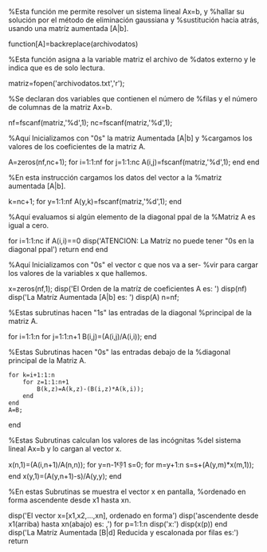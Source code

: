 %Esta función me permite resolver un sistema lineal Ax=b, y
%hallar su solución por el método de eliminación gaussiana y 
%sustitución hacia atrás, usando una matríz aumentada [A|b].

function[A]=backreplace(archivodatos)

%Esta función asigna a la variable matriz el archivo de 
%datos externo y le indica que es de solo lectura.

matriz=fopen('archivodatos.txt','r');

%Se declaran dos variables que contienen el número de
%filas y el número de columnas de la matriz Ax=b.

nf=fscanf(matriz,'%d',1);
nc=fscanf(matriz,'%d',1);

%Aquí Inicializamos con "0s" la matriz Aumentada [A|b] y 
%cargamos los valores de los coeficientes de la matriz A.

A=zeros(nf,nc+1);
for i=1:1:nf
    for j=1:1:nc
        A(i,j)=fscanf(matriz,'%d',1);
    end
end

%En esta instrucción cargamos los datos del vector a la 
%matriz aumentada [A|b].

k=nc+1;
for y=1:1:nf
    A(y,k)=fscanf(matriz,'%d',1);
end

%Aquí evaluamos si algún elemento de la diagonal ppal de la 
%Matriz A es igual a cero.

for i=1:1:nc
    if A(i,i)==0
       disp('ATENCION: La Matríz no puede tener "0s en la diagonal ppal')
       return
    end
end        

%Aquí Inicializamos con "0s" el vector c que nos va a ser-
%vir para cargar los valores de la variables x que hallemos.

x=zeros(nf,1);
disp('El Orden de la matríz de coeficientes A es: ')
disp(nf)
disp('La Matríz Aumentada [A|b] es: ')
disp(A)
n=nf;

%Estas subrutinas hacen "1s" las entradas de la diagonal
%principal de la matriz A.

for i=1:1:n
    for j=1:1:n+1
        B(i,j)=(A(i,j)/A(i,i));
    end

%Estas Subrutinas hacen "0s" las entradas debajo de la 
%diagonal principal de la Matriz A.

    for k=i+1:1:n
        for z=1:1:n+1
            B(k,z)=A(k,z)-(B(i,z)*A(k,i));
        end
    end
    A=B;
end

%Estas Subrutinas calculan los valores de las incógnitas
%del sistema lineal Ax=b y lo cargan al vector x.

x(n,1)=(A(i,n+1)/A(n,n));
for y=n-1:-1:1
    s=0;
    for m=y+1:n
        s=s+(A(y,m)*x(m,1));
    end
    x(y,1)=(A(y,n+1)-s)/A(y,y);
end

%En estas Subrutinas se muestra el vector x en pantalla,
%ordenado en forma ascendente desde x1 hasta xn.

disp('El vector x=[x1,x2,...,xn], ordenado en forma')
disp('ascendente desde x1(arriba) hasta xn(abajo) es: ,')
for p=1:1:n
    disp('x:')
    disp(x(p))
end    
disp('La Matríz Aumentada [B|d] Reducida y escalonada por filas es:')
return
